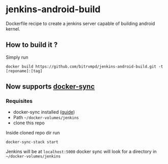 # jenkins-android-build
Dockerfile recipe to create a jenkins server capable of building android kernel. 

## How to build it ?
Simply run 
```
docker build https://github.com/bitrvmpd/jenkins-android-build.git -t [reponame]:[tag]
```

## Now supports [docker-sync](https://github.com/EugenMayer/docker-sync)
### Requisites
- docker-sync installed ([guide](https://github.com/EugenMayer/docker-sync-boilerplate))
- Path `~/docker-volumes/jenkins`
- clone this repo

Inside cloned repo dir run
```
docker-sync-stack start
```

Jenkins will be at `localhost:5000`
docker sync will look for a directory in `~/docker-volumes/jenkins`

